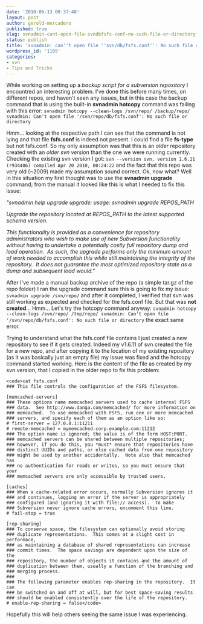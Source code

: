 ```yaml
---
date: '2010-06-13 00:37:48'
layout: post
author: gerold-mercadero
published: true
slug: svnadmin-cant-open-file-svndbfsfs-conf-no-such-file-or-directory
status: publish
title: 'svnadmin: can''t open file ''svn/db/fsfs.conf'': No such file or directory'
wordpress_id: '1105'
categories:
- svn
- Tips and Tricks
---
```


While working on setting up a _backup script for a subversion repository_ I encountred an interesting problem. I've done this before many times, on different repos, and haven't seen any issues, but in this case the backup command that is using the built-in **svnadmin hotcopy** command was failing with this error:
`svnadmin hotcopy --clean-logs /svn/repo/ /backup/repo/
svnadmin: Can't open file '/svn/repo/db/fsfs.conf': No such file or directory`

Hmm... looking at the respective path I can see that the command is not lying and that file **fsfs.conf** is indeed not present. I could find a file **fs-type** but not fsfs.conf. So my only assumption was that this is an _older_ repository created with an _older svn version_ than the one we were running currently. Checking the existing svn version I got:
`svn --version
svn, version 1.6.11 (r934486)
compiled Apr 20 2010, 00:24:22`
and the fact that this repo was very old (~2009) made my assumption sound correct. Ok, now what? Well in this situation my first thought was to use the **svnadmin upgrade** command; from the manual it looked like this is what I needed to fix this issue:

_"svnadmin help upgrade
upgrade: usage: svnadmin upgrade REPOS_PATH_

_Upgrade the repository located at REPOS_PATH to the latest supported
schema version._

_This functionality is provided as a convenience for repository
administrators who wish to make use of new Subversion functionality
without having to undertake a potentially costly full repository dump
and load operation.  As such, the upgrade performs only the minimum
amount of work needed to accomplish this while still maintaining the
integrity of the repository.  It does not guarantee the most optimized
repository state as a dump and subsequent load would."_

After I've made a manual backup archive of the repo (a simple tar.gz of the repo folder) I ran the upgrade command sure this is going to fix my issue:
`svnadmin upgrade /svn/repo/`
and after it completed, I verified that svn was still working as expected and checked for the fsfs.conf file. But that was **not created**... Hmm... Let's try the hotcopy command anyway:
`svnadmin hotcopy --clean-logs /svn/repo/ /tmp/repo/
svnadmin: Can't open file '/svn/repo/db/fsfs.conf': No such file or directory`
the exact same error.

Trying to understand what the fsfs.conf file contains I just created a new repository to see if it gets created. Indeed my v1.6.11 of svn created the file for a new repo, and after copying it to the location of my existing repository (as it was basically just an empty file) my issue was fixed and the hotcopy command started working. Here is the content of the file as created by my svn version, that I copied in the older repo to fix this problem:


    
    <code>cat fsfs.conf
    ### This file controls the configuration of the FSFS filesystem.
    
    [memcached-servers]
    ### These options name memcached servers used to cache internal FSFS
    ### data.  See http://www.danga.com/memcached/ for more information on
    ### memcached.  To use memcached with FSFS, run one or more memcached
    ### servers, and specify each of them as an option like so:
    # first-server = 127.0.0.1:11211
    # remote-memcached = mymemcached.corp.example.com:11212
    ### The option name is ignored; the value is of the form HOST:PORT.
    ### memcached servers can be shared between multiple repositories;
    ### however, if you do this, you *must* ensure that repositories have
    ### distinct UUIDs and paths, or else cached data from one repository
    ### might be used by another accidentally.  Note also that memcached has
    ### no authentication for reads or writes, so you must ensure that your
    ### memcached servers are only accessible by trusted users.
    
    [caches]
    ### When a cache-related error occurs, normally Subversion ignores it
    ### and continues, logging an error if the server is appropriately
    ### configured (and ignoring it with file:// access).  To make
    ### Subversion never ignore cache errors, uncomment this line.
    # fail-stop = true
    
    [rep-sharing]
    ### To conserve space, the filesystem can optionally avoid storing
    ### duplicate representations.  This comes at a slight cost in performace,
    ### as maintaining a database of shared representations can increase
    ### commit times.  The space savings are dependent upon the size of the
    ### repository, the number of objects it contains and the amount of
    ### duplication between them, usually a function of the branching and
    ### merging process.
    ###
    ### The following parameter enables rep-sharing in the repository.  It can
    ### be switched on and off at will, but for best space-saving results
    ### should be enabled consistently over the life of the repository.
    # enable-rep-sharing = false</code>



Hopefully this will help others seeing the same issue I was experiencing.
